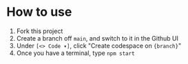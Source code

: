 # How to use

1. Fork this project
2. Create a branch off `main`, and switch to it in the Github UI
3. Under `[<> Code ▾]`, click "Create codespace on `{branch}`"
4. Once you have a terminal, type `npm start`
